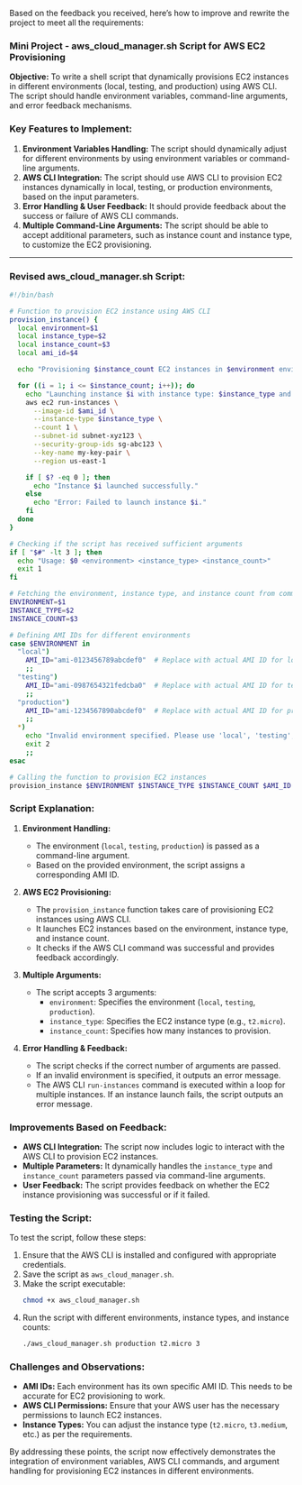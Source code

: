 Based on the feedback you received, here’s how to improve and rewrite the project to meet all the requirements:

### Mini Project - aws_cloud_manager.sh Script for AWS EC2 Provisioning

**Objective:**
To write a shell script that dynamically provisions EC2 instances in different environments (local, testing, and production) using AWS CLI. The script should handle environment variables, command-line arguments, and error feedback mechanisms.

### **Key Features to Implement:**
1. **Environment Variables Handling:** The script should dynamically adjust for different environments by using environment variables or command-line arguments.
2. **AWS CLI Integration:** The script should use AWS CLI to provision EC2 instances dynamically in local, testing, or production environments, based on the input parameters.
3. **Error Handling & User Feedback:** It should provide feedback about the success or failure of AWS CLI commands.
4. **Multiple Command-Line Arguments:** The script should be able to accept additional parameters, such as instance count and instance type, to customize the EC2 provisioning.

---

### **Revised aws_cloud_manager.sh Script:**

```bash
#!/bin/bash

# Function to provision EC2 instance using AWS CLI
provision_instance() {
  local environment=$1
  local instance_type=$2
  local instance_count=$3
  local ami_id=$4

  echo "Provisioning $instance_count EC2 instances in $environment environment..."

  for ((i = 1; i <= $instance_count; i++)); do
    echo "Launching instance $i with instance type: $instance_type and AMI: $ami_id"
    aws ec2 run-instances \
      --image-id $ami_id \
      --instance-type $instance_type \
      --count 1 \
      --subnet-id subnet-xyz123 \
      --security-group-ids sg-abc123 \
      --key-name my-key-pair \
      --region us-east-1

    if [ $? -eq 0 ]; then
      echo "Instance $i launched successfully."
    else
      echo "Error: Failed to launch instance $i."
    fi
  done
}

# Checking if the script has received sufficient arguments
if [ "$#" -lt 3 ]; then
  echo "Usage: $0 <environment> <instance_type> <instance_count>"
  exit 1
fi

# Fetching the environment, instance type, and instance count from command-line arguments
ENVIRONMENT=$1
INSTANCE_TYPE=$2
INSTANCE_COUNT=$3

# Defining AMI IDs for different environments
case $ENVIRONMENT in
  "local")
    AMI_ID="ami-0123456789abcdef0"  # Replace with actual AMI ID for local environment
    ;;
  "testing")
    AMI_ID="ami-0987654321fedcba0"  # Replace with actual AMI ID for testing environment
    ;;
  "production")
    AMI_ID="ami-1234567890abcdef0"  # Replace with actual AMI ID for production environment
    ;;
  *)
    echo "Invalid environment specified. Please use 'local', 'testing', or 'production'."
    exit 2
    ;;
esac

# Calling the function to provision EC2 instances
provision_instance $ENVIRONMENT $INSTANCE_TYPE $INSTANCE_COUNT $AMI_ID

```

### **Script Explanation:**

1. **Environment Handling:** 
   - The environment (`local`, `testing`, `production`) is passed as a command-line argument.
   - Based on the provided environment, the script assigns a corresponding AMI ID.
   
2. **AWS EC2 Provisioning:**
   - The `provision_instance` function takes care of provisioning EC2 instances using AWS CLI.
   - It launches EC2 instances based on the environment, instance type, and instance count.
   - It checks if the AWS CLI command was successful and provides feedback accordingly.

3. **Multiple Arguments:**
   - The script accepts 3 arguments:
     - `environment`: Specifies the environment (`local`, `testing`, `production`).
     - `instance_type`: Specifies the EC2 instance type (e.g., `t2.micro`).
     - `instance_count`: Specifies how many instances to provision.
   
4. **Error Handling & Feedback:**
   - The script checks if the correct number of arguments are passed.
   - If an invalid environment is specified, it outputs an error message.
   - The AWS CLI `run-instances` command is executed within a loop for multiple instances. If an instance launch fails, the script outputs an error message.

### **Improvements Based on Feedback:**
- **AWS CLI Integration:** The script now includes logic to interact with the AWS CLI to provision EC2 instances.
- **Multiple Parameters:** It dynamically handles the `instance_type` and `instance_count` parameters passed via command-line arguments.
- **User Feedback:** The script provides feedback on whether the EC2 instance provisioning was successful or if it failed.

### **Testing the Script:**

To test the script, follow these steps:
1. Ensure that the AWS CLI is installed and configured with appropriate credentials.
2. Save the script as `aws_cloud_manager.sh`.
3. Make the script executable:
   ```bash
   chmod +x aws_cloud_manager.sh
   ```
4. Run the script with different environments, instance types, and instance counts:
   ```bash
   ./aws_cloud_manager.sh production t2.micro 3
   ```

### **Challenges and Observations:**

- **AMI IDs:** Each environment has its own specific AMI ID. This needs to be accurate for EC2 provisioning to work.
- **AWS CLI Permissions:** Ensure that your AWS user has the necessary permissions to launch EC2 instances.
- **Instance Types:** You can adjust the instance type (`t2.micro`, `t3.medium`, etc.) as per the requirements.

By addressing these points, the script now effectively demonstrates the integration of environment variables, AWS CLI commands, and argument handling for provisioning EC2 instances in different environments.
